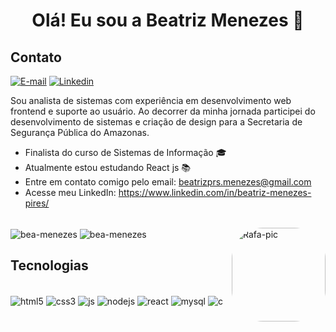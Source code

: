 <h1 align="center">Olá! Eu sou a Beatriz Menezes 👋</h1>

## Contato
[![E-mail](https://img.shields.io/badge/Gmail-D14836?style=for-the-badge&logo=gmail&logoColor=white)](mailto:beatrizprs.menezes@gmail.com)
[![Linkedin](https://img.shields.io/badge/LinkedIn-0077B5?style=for-the-badge&logo=linkedin&logoColor=white)](https://www.linkedin.com/in/beatriz-menezes-2ab31a187/)

<p>
  Sou analista de sistemas com experiência em desenvolvimento web frontend e suporte ao usuário. Ao decorrer da minha jornada participei do desenvolvimento de sistemas e criação de design para a Secretaria de Segurança Pública do Amazonas.
</p>

- Finalista do curso de Sistemas de Informação 🎓
- Atualmente estou estudando React js 📚
- Entre em contato comigo pelo email: beatrizprs.menezes@gmail.com
- Acesse meu LinkedIn: https://www.linkedin.com/in/beatriz-menezes-pires/

<br>

<img align="center" src="https://github-readme-stats.vercel.app/api?username=bea-menezes&show_icons=true&locale=pt-br&count_private=true&theme=dracula" alt="bea-menezes" />
<img align="center" src="https://github-readme-stats.vercel.app/api/top-langs?username=bea-menezes&show_icons=true&locale=pt-br&count_private=true&langs_count=10&&theme=dracula" alt="bea-menezes" />
  
<img align="right" alt="Rafa-pic" height="150" style="border-radius:50px;" src="https://media.discordapp.net/attachments/768596723920404490/1075830658393440397/download20230204131608.png">

## Tecnologias 
<div style="display: inline_block"><br/>
  <img alt="html5" align="center" src="https://img.shields.io/badge/HTML5-E34F26?style=for-the-badge&logo=html5&logoColor=white">
  <img alt="css3" align="center" src="https://img.shields.io/badge/CSS3-1572B6?style=for-the-badge&logo=css3&logoColor=white">
  <img alt="js" align="center" src="https://img.shields.io/badge/JavaScript-F7DF1E?style=for-the-badge&logo=javascript&logoColor=black">
  <img alt="nodejs" align="center" src="https://img.shields.io/badge/Node.js-43853D?style=for-the-badge&logo=node.js&logoColor=white">
  <img alt="react" align="center" src="https://img.shields.io/badge/React-20232A?style=for-the-badge&logo=react&logoColor=61DAFB">
  <img alt="mysql" align="center" src="https://img.shields.io/badge/MySQL-00000F?style=for-the-badge&logo=mysql&logoColor=white">
  <img alt="c" align="center" src="https://img.shields.io/badge/C-00599C?style=for-the-badge&logo=c&logoColor=white">
 </div>

